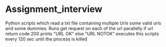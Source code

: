 # Assignment_interview
Python scripts which read a txt file containing multiple Urls some valid urls and some dummies. 
Runs get request on each of the url parallelly 
if url return code 200 prints "URL OK" else "URL NOTOK"
executes this scripts every 120 sec until the process is killed 
